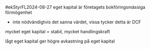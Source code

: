 #ekStyrFL2024-08-27
eget kapital är företagets bokföringsmässiga förmögenhet
- inte nödvändigtvis det sanna värdet, vissa tycker detta är DCF

mycket eget kapital = stabil, mycket handlingskraft

lågt eget kapital ger högre avkastning på eget kapital

